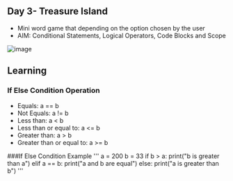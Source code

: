 ## Day 3- Treasure Island
- Mini word game that depending on the option chosen by the user
- AIM: Conditional Statements, Logical Operators, Code Blocks and Scope

![image](https://user-images.githubusercontent.com/100339175/221100886-ad4c618a-180d-46b1-a5f7-a015f14a28cb.png)

## Learning
### If Else Condition Operation
- Equals: a == b
- Not Equals: a != b
- Less than: a < b
- Less than or equal to: a <= b
- Greater than: a > b
- Greater than or equal to: a >= b

###If Else Condition Example
'''
a = 200
b = 33
if b > a:
  print("b is greater than a")
elif a == b:
  print("a and b are equal")
else:
  print("a is greater than b")
'''
